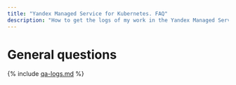 ```yaml
---
title: "Yandex Managed Service for Kubernetes. FAQ"
description: "How to get the logs of my work in the Yandex Managed Service for Kubernetes? Answers to this and other questions in this article."
---
```


# General questions

{% include [qa-logs.md](../../_includes/qa-logs.md) %}